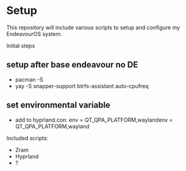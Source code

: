 # Setup
This repository will include various scripts to setup and configure my EndeavourOS system.

Initial steps
## setup after base endeavour no DE
* pacman -S 
* yay -S snapper-support btrfs-assistant auto-cpufreq

## set environmental variable
* add to hyprland.con:  env = QT_QPA_PLATFORM,waylandenv = QT_QPA_PLATFORM,wayland

Included scripts:
* Zram
* Hyprland
* ?

